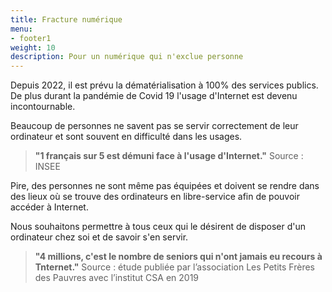 ```yaml
---
title: Fracture numérique
menu:
- footer1
weight: 10
description: Pour un numérique qui n'exclue personne
---
```

Depuis 2022, il est prévu la dématérialisation à 100% des services publics. De plus durant la pandémie de Covid 19 l'usage d'Internet est devenu incontournable.

Beaucoup de personnes ne savent pas se servir correctement de leur ordinateur et sont souvent en difficulté dans les usages.

> **"1 français sur 5 est démuni face à l'usage d'Internet."**
Source : INSEE

Pire, des personnes ne sont même pas équipées et doivent se rendre dans des lieux où se trouve des ordinateurs en libre-service afin de pouvoir accéder à Internet.

Nous souhaitons permettre à tous ceux qui le désirent de disposer d'un ordinateur chez soi et de savoir s'en servir.

> **"4 millions, c'est le nombre de seniors qui n'ont jamais eu recours à Tnternet."**
Source : étude publiée par l’association Les Petits Frères des Pauvres avec l’institut CSA en 2019